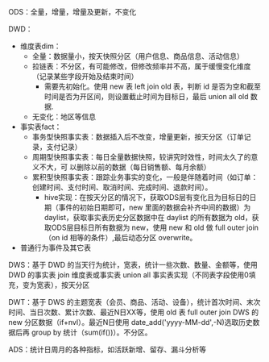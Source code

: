 ODS：全量，增量，增量及更新，不变化

DWD：
 + 维度表dim：
   + 全量：数据量小，按天快照分区（用户信息、商品信息、活动信息）
   + 拉链表：不分区，有可能修改，但修改频率并不高，属于缓慢变化维度（记录某些字段开始及结束时间）
     + 需要先初始化。使用 new 表 left join old 表，判断 id 是否为空和截至时间是否为开区间，则设置截止时间为目标日，最后 union all old 数据.
   + 无变化：地区等信息
 + 事实表fact：
   + 事务型快照事实表：数据插入后不改变，增量更新，按天分区（订单记录，支付记录）
   + 周期型快照事实表：每日全量数据快照，较讲究时效性，时间太久了的意义不大，可 以删除以前的数据（每日销售额、每月余额）
   + 累积型快照事实表：跟踪业务事实的变化，一般是伴随着时间（如订单：创建时间、支付时间、取消时间、完成时间、退款时间）。
     + hive实现：在按天分区的情况下，获取ODS层有变化且为目标日的日期（事件的初始日期即可，new 里面的数据会补齐中间的数据）为 daylist，获取事实表历史分区数据中在 daylist 的所有数据为 old，获取ODS层目标日所有数据为 new，使用 new 和 old 做 full outer join（on id 相等的条件）,最后动态分区 overwrite。
 + 普通行为事件及其它表
 
DWS：基于 DWD 的当天行为统计，宽表，统计一些次数、数量、金额等，使用 DWD 的事实表 join 维度表或事实表 union all 事实表实现（不同表字段使用0填充，变为宽表），按天分区

DWT：基于 DWS 的主题宽表（会员、商品、活动、设备），统计首次时间、末次时间、当日次数、累计次数、最近N日XX等，使用 old 表 full outer join DWS 的 new 分区数据（if+nvl）。最近N日使用 date_add('yyyy-MM-dd',-N)选取历史数据后再 group by 统计（sum(if())）。不分区。

ADS：统计日周月的各种指标，如活跃新增、留存、漏斗分析等